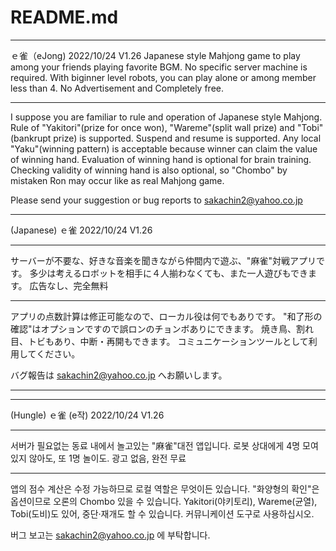 ﻿# README.md 
*************************************************************************
ｅ雀（eJong)           2022/10/24  V1.26
Japanese style Mahjong game to play among your friends playing favorite BGM.
No specific server machine is required.
With biginner level robots, you can play alone or among member less than 4.
No Advertisement and Completely free.
*****
I suppose you are familiar to rule and operation of Japanese style Mahjong.
Rule of "Yakitori"(prize for once won), "Wareme"(split wall prize)  and "Tobi"(bankrupt prize) is supported.
Suspend and resume is supported.
Any local "Yaku"(winning pattern) is acceptable
 because winner can claim the value of winning hand.
Evaluation of winning hand is optional for brain training.
Checking validity of winning hand is also optional,
so "Chombo" by mistaken Ron may occur like as real Mahjong game.

Please send your suggestion or bug reports to sakachin2@yahoo.co.jp

*************************************************************************
(Japanese)
ｅ雀                  2022/10/24  V1.26
***** 
サーバーが不要な、好きな音楽を聞きながら仲間内で遊ぶ、"麻雀"対戦アプリです。
多少は考えるロボットを相手に４人揃わなくても、また一人遊びもできます。
広告なし、完全無料
*****
アプリの点数計算は修正可能なので、ローカル役は何でもありです。
"和了形の確認"はオプションですので誤ロンのチョンボありにできます。
焼き鳥、割れ目、トビもあり、中断・再開もできます。
コミュニケーションツールとして利用してください。

バグ報告は sakachin2@yahoo.co.jp へお願いします。

*************************************************************************
*****
(Hungle)
ｅ雀 (e작)            2022/10/24  V1.26
*****
서버가 필요없는 동료 내에서 놀고있는 "麻雀"대전 앱입니다.
로봇 상대에게 4명 모여 있지 않아도, 또 1명 놀이도. 광고 없음, 완전 무료
*****
앱의 점수 계산은 수정 가능하므로 로컬 역할은 무엇이든 있습니다.
"화양형의 확인"은 옵션이므로 오론의 Chombo 있을 수 있습니다.
Yakitori(야키토리), Wareme(균열), Tobi(도비)도 있어, 중단·재개도 할 수 있습니다.
커뮤니케이션 도구로 사용하십시오.

버그 보고는 sakachin2@yahoo.co.jp 에 부탁합니다.